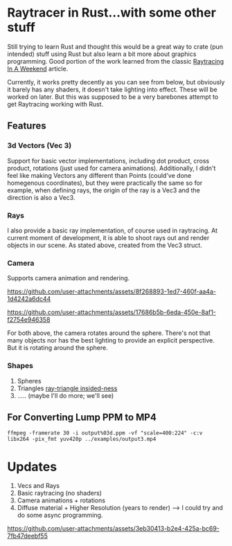 # Raytracer in Rust...with some other stuff

Still trying to learn Rust and thought this would be a great way to crate (pun intended) stuff using
Rust but also learn a bit more about graphics programming. Good portion of the work learned from 
the classic [Raytracing In A Weekend](https://raytracing.github.io/books/RayTracingInOneWeekend.html) article.

Currently, it works pretty decently as you can see from below, but obviously it barely has any shaders, it
doesn't take lighting into effect. These will be worked on later. But this was supposed to be a very barebones 
attempt to get Raytracing working with Rust.

## Features
### 3d Vectors (Vec 3)
Support for basic vector implementations, including dot product, cross product, rotations (just used for 
camera animations). Additionally, I didn't feel like making Vectors any different than Points (could've done
homegenous coordinates), but they were practically the same so for example, when defining rays, the origin of
the ray is a Vec3 and the direction is also a Vec3.

### Rays
I also provide a basic ray implementation, of course used in raytracing.
At current moment of development, it is able to shoot rays out and render objects in our scene. 
As stated above, created from the Vec3 struct.

### Camera
Supports camera animation and rendering.


https://github.com/user-attachments/assets/8f268893-1ed7-460f-aa4a-1d4242a6dc44



https://github.com/user-attachments/assets/17686b5b-6eda-450e-8af1-f2754e946358

For both above, the camera rotates around the sphere. There's not that many objects nor has 
the best lighting to provide an explicit perspective. But it is rotating around the sphere.

### Shapes
1. Spheres
2. Triangles [ray-triangle insided-ness](https://www.scratchapixel.com/lessons/3d-basic-rendering/ray-tracing-rendering-a-triangle/ray-triangle-intersection-geometric-solution.html)
3. ..... (maybe I'll do more; we'll see)

## For Converting Lump PPM to MP4
````
ffmpeg -framerate 30 -i output%03d.ppm -vf "scale=400:224" -c:v libx264 -pix_fmt yuv420p ../examples/output3.mp4
````

# Updates
1) Vecs and Rays
2) Basic raytracing (no shaders)
3) Camera animations + rotations
4) Diffuse material + Higher Resolution (years to render) --> I could try and do some async programming.
   

https://github.com/user-attachments/assets/3eb30413-b2e4-425a-bc69-7fb47deebf55


